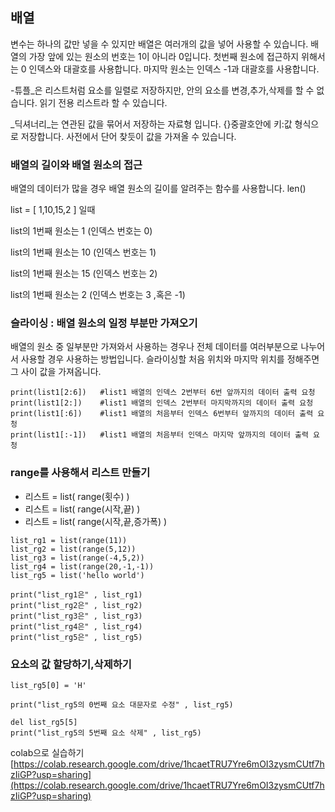 ## 배열

변수는 하나의 값만 넣을 수 있지만 배열은 여러개의 값을 넣어 사용할 수 있습니다. 배열의 가장 앞에 있는 원소의 번호는 1이 아니라 0입니다. 첫번째 원소에 접근하지 위해서는 0 인덱스와 대괄호를 사용합니다. 마지막 원소는 인덱스 -1과 대괄호를 사용합니다.

-튜플_은 리스트처럼 요소를 일렬로 저장하지만, 안의 요소를 변경,추가,삭제를 할 수 없습니다. 읽기 전용 리스트라 할 수 있습니다.

_딕셔너리_는 연관된 값을 묶어서 저장하는 자료형 입니다. {}중괄호안에 키:값 형식으로 저장합니다. 사전에서 단어 찾듯이 값을 가져올 수 있습니다.



### 배열의 길이와 배열 원소의 접근  


배열의 데이터가 많을 경우 배열 원소의 길이를 알려주는 함수를 사용합니다. len()

list = [ 1,10,15,2 ] 일때

list의 1번째 원소는 1 (인덱스 번호는 0)

list의 1번째 원소는 10 (인덱스 번호는 1)

list의 1번째 원소는 15 (인덱스 번호는 2)

list의 1번째 원소는 2 (인덱스 번호는 3 ,혹은 -1)


### 슬라이싱 : 배열 원소의 일정 부분만 가져오기

배열의 원소 중 일부분만 가져와서 사용하는 경우나 전체 데이터를 여러부분으로 나누어서 사용할 경우 사용하는 방법입니다. 
슬라이싱할 처음 위치와 마지막 위치를 정해주면 그 사이 값을 가져옵니다.
```
print(list1[2:6])   #list1 배열의 인덱스 2번부터 6번 앞까지의 데이터 출력 요청
print(list1[2:])    #list1 배열의 인덱스 2번부터 마지막까지의 데이터 출력 요청
print(list1[:6])    #list1 배열의 처음부터 인덱스 6번부터 앞까지의 데이터 출력 요청
print(list1[:-1])   #list1 배열의 처음부터 인덱스 마지막 앞까지의 데이터 출력 요청
```

### range를 사용해서 리스트 만들기  

*  리스트 = list( range(횟수) )
*  리스트 = list( range(시작,끝) )
*  리스트 = list( range(시작,끝,증가폭) )

```
list_rg1 = list(range(11))   
list_rg2 = list(range(5,12))
list_rg3 = list(range(-4,5,2))
list_rg4 = list(range(20,-1,-1))
list_rg5 = list('hello world')

print("list_rg1은" , list_rg1)
print("list_rg2은" , list_rg2)
print("list_rg3은" , list_rg3)
print("list_rg4은" , list_rg4)
print("list_rg5은" , list_rg5)
```
### 요소의 값 할당하기,삭제하기

```list_rg5 = list('hello world')
list_rg5[0] = 'H'

print("list_rg5의 0번째 요소 대문자로 수정" , list_rg5)

del list_rg5[5]
print("list_rg5의 5번째 요소 삭제" , list_rg5)
```
colab으로 실습하기 [https://colab.research.google.com/drive/1hcaetTRU7Yre6mOI3zysmCUtf7hzIiGP?usp=sharing](https://colab.research.google.com/drive/1hcaetTRU7Yre6mOI3zysmCUtf7hzIiGP?usp=sharing)
